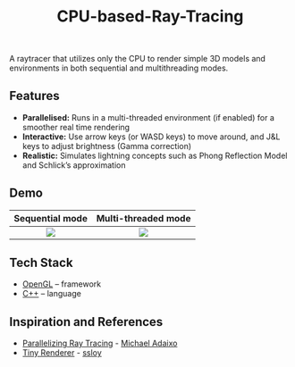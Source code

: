 <div align="center">
  <h1 align="center">CPU-based-Ray-Tracing</h1>
</div>
<br/>

A raytracer that utilizes only the CPU to render simple 3D models and environments in both sequential and multithreading modes.


## Features

- **Parallelised:** Runs in a multi-threaded environment (if enabled) for a smoother real time rendering
- **Interactive:** Use arrow keys (or WASD keys) to move around, and J&L keys to adjust brightness (Gamma correction)
- **Realistic:** Simulates lightning concepts such as Phong Reflection Model and Schlick’s approximation


## Demo 
Sequential mode            |  Multi-threaded mode
:-------------------------:|:-------------------------:
![](https://github.com/vinamraparakh/CPU-based-Ray-Tracing/blob/main/sequential.gif)  |  ![](https://github.com/vinamraparakh/CPU-based-Ray-Tracing/blob/main/mt.gif)


## Tech Stack

- [OpenGL](https://www.opengl.org/) – framework
- [C++](https://en.cppreference.com/w/) – language


## Inspiration and References

- [Parallelizing Ray Tracing](https://mikeadev.net/2019/11/parallelizing-ray-tracing/) - [Michael Adaixo](https://github.com/mikea15)
- [Tiny Renderer](https://github.com/ssloy/tinyrenderer) - [ssloy](https://github.com/ssloy)
